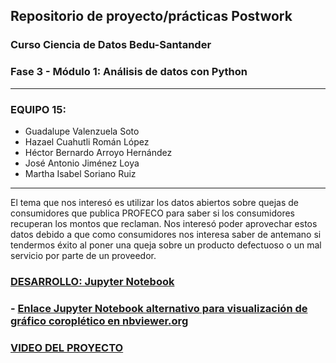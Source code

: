 ## Repositorio de proyecto/prácticas Postwork
### Curso Ciencia de Datos Bedu-Santander 
### Fase 3 - Módulo 1: Análisis de datos con Python
---
### EQUIPO 15:
- Guadalupe Valenzuela Soto
- Hazael Cuahutli Román López
- Héctor Bernardo Arroyo Hernández
- José Antonio Jiménez Loya
- Martha Isabel Soriano Ruiz
---
El tema que nos interesó es utilizar los datos abiertos sobre quejas de consumidores que publica PROFECO para
saber si los consumidores recuperan los montos que reclaman. 
Nos interesó poder aprovechar estos datos debido a que como consumidores nos interesa saber de antemano si tendermos éxito al poner una queja sobre un producto defectuoso o un mal servicio por parte de un proveedor.
### [DESARROLLO: Jupyter Notebook](https://github.com/adavals/bedu-datascience-f3m1/blob/main/postwork__1_al_8_version_2.ipynb)
### - [Enlace Jupyter Notebook alternativo para visualización de gráfico coroplético en nbviewer.org](https://nbviewer.org/github/adavals/bedu-datascience-f3m1/blob/4ec1654bfc57c8d91bf4364f373e0dee92b05709/postwork__1_al_8_version_2.ipynb)
### [VIDEO DEL PROYECTO](https://drive.google.com/file/d/1Eo4HHOqFZx1F3i9RI3eLkGtrdXGpn4H0/view?usp=sharing)

